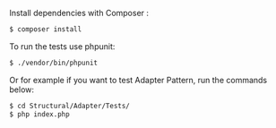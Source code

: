 Install dependencies with Composer :

```bash
$ composer install
```

To run the tests use phpunit:
```bash
$ ./vendor/bin/phpunit
```

Or for example if you want to test Adapter Pattern, run the commands below:
```bash
$ cd Structural/Adapter/Tests/
$ php index.php
```